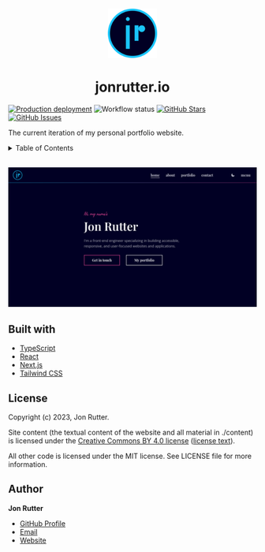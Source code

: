 <p align="center">
  <img width="100px" src="./.github/icon.png" />
  <h1 align="center">jonrutter.io</h1>
</p>

[![Production deployment](https://img.shields.io/github/deployments/jonrutter/v2/production?label=vercel&logo=vercel&logoColor=white)](https://jonrutter-v2.vercel.app/)
![Workflow status](https://github.com/jonrutter/v2/actions/workflows/main.yml/badge.svg?event=push)
[![GitHub Stars](https://img.shields.io/github/stars/jonrutter/v2.svg)](https://github.com/jonrutter/v2/stargazers)
[![GitHub Issues](https://img.shields.io/github/issues/jonrutter/v2.svg)](https://github.com/jonrutter/v2/issues)

The current iteration of my personal portfolio website.

<details>
  <summary>Table of Contents</summary>
  <ol>
    <li><a href="#built-with">Built With</a></li>
    <li><a href="#license">License</a></li>
    <li><a href="#author">Author</a></li>
  </ol>
</details>

<br />

<a href="https://jonrutter.io" target="_blank"><img src="./.github/preview.png" alt="Preview of TaskList" width="600px" /></a>

## Built with

- [TypeScript](https://www.typescriptlang.org/)
- [React](https://reactjs.org/)
- [Next.js](https://nextjs.org/)
- [Tailwind CSS](https://tailwindcss.com/)


## License

Copyright (c) 2023, Jon Rutter.

Site content (the textual content of the website and all material in ./content) is licensed under the [Creative Commons BY 4.0 license](https://creativecommons.org/licenses/by/4.0/) ([license text](https://creativecommons.org/licenses/by/4.0/legalcode)).

All other code is licensed under the MIT license. See LICENSE file for more information.

## Author

**Jon Rutter**

- [GitHub Profile](https://www.github.com/jonrutter)
- [Email](mailto:contact@jonrutter.io)
- [Website](https://www.jonrutter.io)
